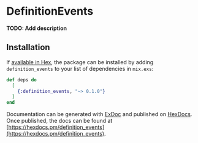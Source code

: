 # DefinitionEvents

**TODO: Add description**

## Installation

If [available in Hex](https://hex.pm/docs/publish), the package can be installed
by adding `definition_events` to your list of dependencies in `mix.exs`:

```elixir
def deps do
  [
    {:definition_events, "~> 0.1.0"}
  ]
end
```

Documentation can be generated with [ExDoc](https://github.com/elixir-lang/ex_doc)
and published on [HexDocs](https://hexdocs.pm). Once published, the docs can
be found at [https://hexdocs.pm/definition_events](https://hexdocs.pm/definition_events).

